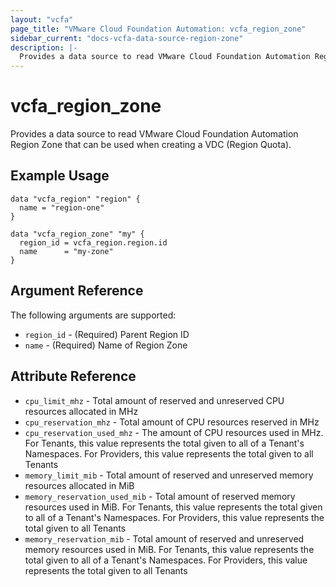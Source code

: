 ```yaml
---
layout: "vcfa"
page_title: "VMware Cloud Foundation Automation: vcfa_region_zone"
sidebar_current: "docs-vcfa-data-source-region-zone"
description: |-
  Provides a data source to read VMware Cloud Foundation Automation Region Zone that can be used when creating a VDC.
---
```


# vcfa\_region\_zone

Provides a data source to read VMware Cloud Foundation Automation Region Zone that can be used when creating a VDC (Region Quota).

## Example Usage

```hcl
data "vcfa_region" "region" {
  name = "region-one"
}

data "vcfa_region_zone" "my" {
  region_id = vcfa_region.region.id
  name      = "my-zone"
}
```

## Argument Reference

The following arguments are supported:

- `region_id` - (Required) Parent Region ID
- `name` - (Required) Name of Region Zone

## Attribute Reference

- `cpu_limit_mhz` - Total amount of reserved and unreserved CPU resources allocated in MHz
- `cpu_reservation_mhz` - Total amount of CPU resources reserved in MHz
- `cpu_reservation_used_mhz` - The amount of CPU resources used in MHz. For Tenants, this value
  represents the total given to all of a Tenant's Namespaces. For Providers, this value represents
  the total given to all Tenants
- `memory_limit_mib` - Total amount of reserved and unreserved memory resources allocated in MiB
- `memory_reservation_used_mib` - Total amount of reserved memory resources used in MiB. For
  Tenants, this value represents the total given to all of a Tenant's Namespaces. For Providers,
  this value represents the total given to all Tenants
- `memory_reservation_mib` - Total amount of reserved and unreserved memory resources used in MiB.
  For Tenants, this value represents the total given to all of a Tenant's Namespaces. For Providers,
  this value represents the total given to all Tenants
